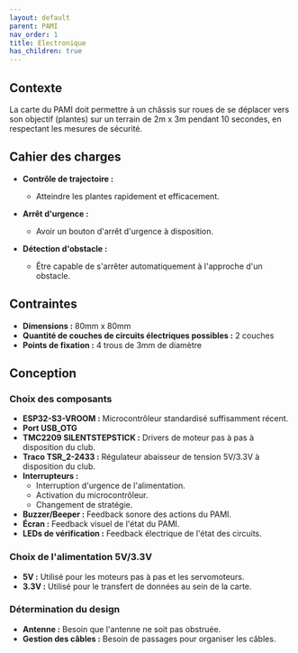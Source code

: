 ```yaml
---
layout: default
parent: PAMI
nav_order: 1
title: Électronique
has_children: true
---
```


## Contexte

La carte du PAMI doit permettre à un châssis sur roues de se déplacer vers son objectif (plantes) sur un terrain de 2m x 3m pendant 10 secondes, en respectant les mesures de sécurité.

## Cahier des charges
   
- **Contrôle de trajectoire :**
  - Atteindre les plantes rapidement et efficacement.
	
- **Arrêt d'urgence :**
  - Avoir un bouton d'arrêt d'urgence à disposition.
	
- **Détection d'obstacle :**
  - Être capable de s'arrêter automatiquement à l'approche d'un obstacle.

## Contraintes

- **Dimensions :** 80mm x 80mm
- **Quantité de couches de circuits électriques possibles :** 2 couches
- **Points de fixation :** 4 trous de 3mm de diamètre

## Conception

### Choix des composants

- **ESP32-S3-VROOM :** Microcontrôleur standardisé suffisamment récent.
- **Port USB_OTG**
- **TMC2209 SILENTSTEPSTICK :** Drivers de moteur pas à pas à disposition du club.
- **Traco TSR_2-2433 :** Régulateur abaisseur de tension 5V/3.3V à disposition du club.
- **Interrupteurs :**
  - Interruption d'urgence de l'alimentation.
  - Activation du microcontrôleur.
  - Changement de stratégie.
- **Buzzer/Beeper :** Feedback sonore des actions du PAMI.
- **Écran :** Feedback visuel de l'état du PAMI.
- **LEDs de vérification :** Feedback électrique de l'état des circuits.

### Choix de l'alimentation 5V/3.3V

- **5V :** Utilisé pour les moteurs pas à pas et les servomoteurs.
- **3.3V :** Utilisé pour le transfert de données au sein de la carte.

### Détermination du design

- **Antenne :** Besoin que l'antenne ne soit pas obstruée.
- **Gestion des câbles :** Besoin de passages pour organiser les câbles.
 
